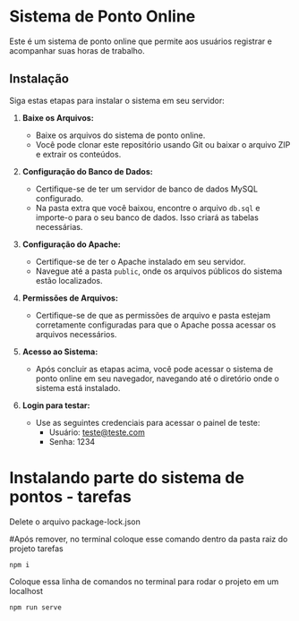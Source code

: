 # Sistema de Ponto Online

Este é um sistema de ponto online que permite aos usuários registrar e acompanhar suas horas de trabalho.

## Instalação

Siga estas etapas para instalar o sistema em seu servidor:

1. **Baixe os Arquivos:**
   - Baixe os arquivos do sistema de ponto online.
   - Você pode clonar este repositório usando Git ou baixar o arquivo ZIP e extrair os conteúdos.

2. **Configuração do Banco de Dados:**
   - Certifique-se de ter um servidor de banco de dados MySQL configurado.
   - Na pasta extra que você baixou, encontre o arquivo `db.sql` e importe-o para o seu banco de dados. Isso criará as tabelas necessárias.

3. **Configuração do Apache:**
   - Certifique-se de ter o Apache instalado em seu servidor.
   - Navegue até a pasta `public`, onde os arquivos públicos do sistema estão localizados.

4. **Permissões de Arquivos:**
   - Certifique-se de que as permissões de arquivo e pasta estejam corretamente configuradas para que o Apache possa acessar os arquivos necessários.

5. **Acesso ao Sistema:**
   - Após concluir as etapas acima, você pode acessar o sistema de ponto online em seu navegador, navegando até o diretório onde o sistema está instalado.

6. **Login para testar:**
   - Use as seguintes credenciais para acessar o painel de teste:
     - Usuário: teste@teste.com
     - Senha: 1234
    
# Instalando parte do sistema de pontos - tarefas

Delete o arquivo package-lock.json

#Após remover, no terminal coloque esse comando dentro da pasta raiz do projeto tarefas

`npm i`

Coloque essa linha de comandos no terminal para rodar o projeto em um localhost

`npm run serve`

